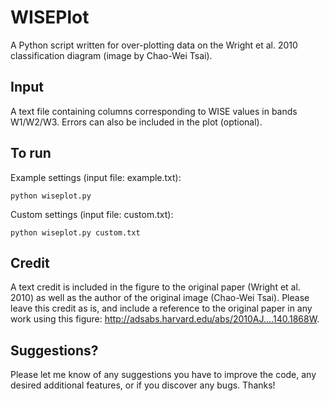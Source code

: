 # WISEPlot

A Python script written for over-plotting data on the Wright et al. 2010 classification diagram (image by Chao-Wei Tsai). 

## Input 
A text file containing columns corresponding to WISE values in bands W1/W2/W3. Errors can also be included in the plot (optional). 

## To run
Example settings (input file: example.txt):

`python wiseplot.py`

Custom settings (input file: custom.txt):

`python wiseplot.py custom.txt `

## Credit
A text credit is included in the figure to the original paper (Wright et al. 2010) as well as the author of the original image (Chao-Wei Tsai). Please leave this credit as is, and include a reference to the original paper in any work using this figure: http://adsabs.harvard.edu/abs/2010AJ....140.1868W. 

## Suggestions?
Please let me know of any suggestions you have to improve the code, any desired additional features, or if you discover any bugs. Thanks!